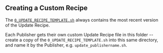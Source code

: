 ## Creating a Custom Recipe

The [`0_UPDATE_RECIPE_TEMPLATE.sh`](https://github.com/Automattic/newspack-custom-content-migrator/tree/master/cli_scripts/update_recipes) always contains the most recent version of the Update Recipe.

Each Publisher gets their own custom Update Recipe file in this folder -- create a copy of the `0_UPDATE_RECIPE_TEMPLATE.sh` into this same directory, and name it by the Publisher, e.g. `update_publishername.sh`.
